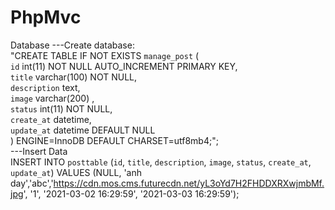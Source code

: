 # PhpMvc


Database
---Create database:\
"CREATE TABLE IF NOT EXISTS `manage_post` (\
                `id` int(11) NOT NULL AUTO_INCREMENT PRIMARY KEY,\
                `title` varchar(100) NOT NULL,\
                `description` text,\
                `image` varchar(200) ,\
                `status` int(11) NOT NULL,\
                `create_at` datetime,\
                `update_at` datetime DEFAULT NULL\
                ) ENGINE=InnoDB DEFAULT CHARSET=utf8mb4;";\
---Insert Data\
INSERT INTO `posttable` (`id`, `title`, `description`, `image`, `status`, `create_at`, `update_at`) VALUES (NULL, 'anh day','abc','https://cdn.mos.cms.futurecdn.net/yL3oYd7H2FHDDXRXwjmbMf.jpg', '1', '2021-03-02 16:29:59', '2021-03-03 16:29:59');
